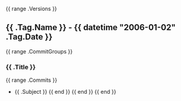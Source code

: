 {{ range .Versions }}
## {{ .Tag.Name }} - {{ datetime "2006-01-02" .Tag.Date }}
{{ range .CommitGroups }}
### {{ .Title }}
{{ range .Commits }}
- {{ .Subject }}
{{ end }}
{{ end }}
{{ end }}